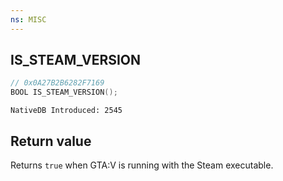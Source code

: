 ```yaml
---
ns: MISC
---
```

## IS_STEAM_VERSION

```c
// 0x0A27B2B6282F7169
BOOL IS_STEAM_VERSION();
```

```
NativeDB Introduced: 2545
```

## Return value
Returns `true` when GTA:V is running with the Steam executable. 